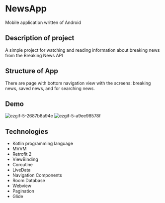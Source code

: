 # NewsApp

Mobile application written of Android 


## Description of project

A simple project for watching and reading information about breaking news from the Breaking News API

## Structure of App

There are page with bottom navigation view with the screens: breaking news, saved news, and for searching news.


## Demo

![ezgif-5-2687b8a94e](https://user-images.githubusercontent.com/75258206/158795227-606f3bdf-269e-48e9-89bf-bdabe3f6907a.gif)
![ezgif-5-a9ee98578f](https://user-images.githubusercontent.com/75258206/158795779-d193d52c-7394-4e49-8191-428580d65fea.gif)

## Technologies

* Kotlin programming language 
* MVVM
* Retrofit 2
* ViewBinding
* Coroutine
* LiveData
* Navigation Components 
* Room Database
* Webview
* Pagination
* Glide

